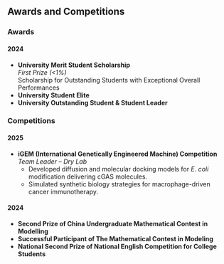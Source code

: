 ## Awards and Competitions

### Awards

#### 2024
- **University Merit Student Scholarship**  
  *First Prize (<1%)*  
  Scholarship for Outstanding Students with Exceptional Overall Performances  
- **University Student Elite**  
- **University Outstanding Student & Student Leader**  

### Competitions

#### 2025
- **iGEM (International Genetically Engineered Machine) Competition**  
  *Team Leader – Dry Lab*  
  - Developed diffusion and molecular docking models for *E. coli* modification delivering cGAS molecules.  
  - Simulated synthetic biology strategies for macrophage-driven cancer immunotherapy.

#### 2024
- **Second Prize of China Undergraduate Mathematical Contest in Modelling**  
- **Successful Participant of The Mathematical Contest in Modeling**  
- **National Second Prize of National English Competition for College Students**  
